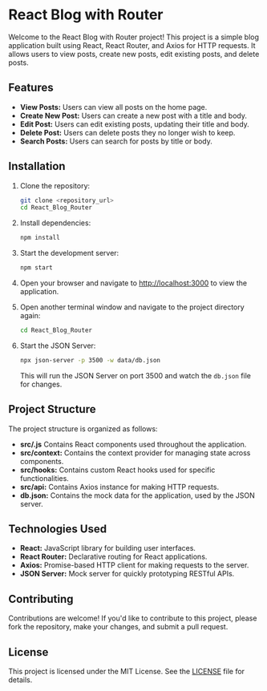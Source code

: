 # React Blog with Router

Welcome to the React Blog with Router project! This project is a simple blog application built using React, React Router, and Axios for HTTP requests. It allows users to view posts, create new posts, edit existing posts, and delete posts.

## Features

- **View Posts:** Users can view all posts on the home page.
- **Create New Post:** Users can create a new post with a title and body.
- **Edit Post:** Users can edit existing posts, updating their title and body.
- **Delete Post:** Users can delete posts they no longer wish to keep.
- **Search Posts:** Users can search for posts by title or body.

## Installation

1. Clone the repository:
   ```bash
   git clone <repository_url>
   cd React_Blog_Router
   ```
2. Install dependencies:
    ```bash
    npm install
    ```

3. Start the development server:
    ```bash
    npm start
    ```

4. Open your browser and navigate to [http://localhost:3000](http://localhost:3000) to view the application.

5. Open another terminal window and navigate to the project directory again:
    ```bash
    cd React_Blog_Router
    ```

6. Start the JSON Server:
    ```bash
    npx json-server -p 3500 -w data/db.json
    ```

   This will run the JSON Server on port 3500 and watch the `db.json` file for changes.

## Project Structure

The project structure is organized as follows:

- **src/.js** Contains React components used throughout the application.
- **src/context:** Contains the context provider for managing state across components.
- **src/hooks:** Contains custom React hooks used for specific functionalities.
- **src/api:** Contains Axios instance for making HTTP requests.
- **db.json:** Contains the mock data for the application, used by the JSON server.

## Technologies Used

- **React:** JavaScript library for building user interfaces.
- **React Router:** Declarative routing for React applications.
- **Axios:** Promise-based HTTP client for making requests to the server.
- **JSON Server:** Mock server for quickly prototyping RESTful APIs.

## Contributing

Contributions are welcome! If you'd like to contribute to this project, please fork the repository, make your changes, and submit a pull request.

## License

This project is licensed under the MIT License. See the [LICENSE](LICENSE) file for details.

